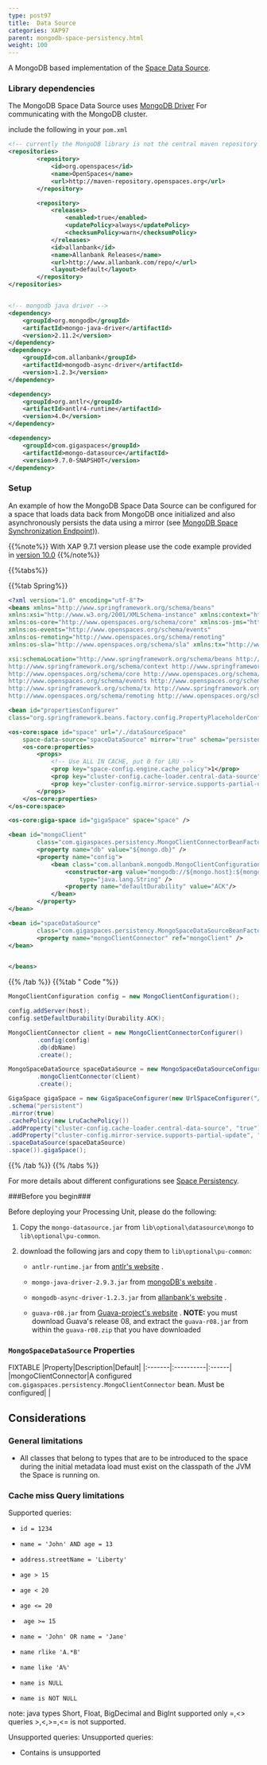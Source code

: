 ```yaml
---
type: post97
title:  Data Source
categories: XAP97
parent: mongodb-space-persistency.html
weight: 100
---
```


A MongoDB based implementation of the [Space Data Source](./space-data-source-api.html). 

### Library dependencies 
The MongoDB Space Data Source uses [MongoDB Driver](http://www.allanbank.com/mongodb-async-driver/index.html) For communicating with the MongoDB cluster.
 
include the following in your `pom.xml`

```xml
<!-- currently the MongoDB library is not the central maven repository --> 
<repositories>
		<repository>
			<id>org.openspaces</id>
			<name>OpenSpaces</name>
			<url>http://maven-repository.openspaces.org</url>
		</repository>

		<repository>
			<releases>
				<enabled>true</enabled>
				<updatePolicy>always</updatePolicy>
				<checksumPolicy>warn</checksumPolicy>
			</releases>
			<id>allanbank</id>
			<name>Allanbank Releases</name>
			<url>http://www.allanbank.com/repo/</url>
			<layout>default</layout>
		</repository>
</repositories>


<!-- mongodb java driver -->
<dependency>
	<groupId>org.mongodb</groupId>
	<artifactId>mongo-java-driver</artifactId>
	<version>2.11.2</version>
</dependency>
<dependency>
	<groupId>com.allanbank</groupId>
	<artifactId>mongodb-async-driver</artifactId>
	<version>1.2.3</version>
</dependency>

<dependency> 
	<groupId>org.antlr</groupId> 
	<artifactId>antlr4-runtime</artifactId> 
	<version>4.0</version> 
</dependency> 

<dependency>
    <groupId>com.gigaspaces</groupId>
    <artifactId>mongo-datasource</artifactId>
    <version>9.7.0-SNAPSHOT</version>
</dependency>

```

### Setup 

An example of how the MongoDB Space Data Source can be configured for a space that loads data back from MongoDB once initialized and 
also asynchronously persists the data using a mirror (see [MongoDB Space Synchronization Endpoint](./mongodb-space-synchronization-endpoint.html))).

{{%note%}}
With XAP 9.7.1 version please use the code example provided in [version 10.0](/xap100/mongodb-space-data-source.html)
{{%/note%}}


{{%tabs%}}

{{%tab Spring%}}
```xml
<?xml version="1.0" encoding="utf-8"?> 
<beans xmlns="http://www.springframework.org/schema/beans" 
xmlns:xsi="http://www.w3.org/2001/XMLSchema-instance" xmlns:context="http://www.springframework.org/schema/context" 
xmlns:os-core="http://www.openspaces.org/schema/core" xmlns:os-jms="http://www.openspaces.org/schema/jms" 
xmlns:os-events="http://www.openspaces.org/schema/events" 
xmlns:os-remoting="http://www.openspaces.org/schema/remoting" 
xmlns:os-sla="http://www.openspaces.org/schema/sla" xmlns:tx="http://www.springframework.org/schema/tx" 

xsi:schemaLocation="http://www.springframework.org/schema/beans http://www.springframework.org/schema/beans/spring-beans-3.0.xsd 
http://www.springframework.org/schema/context http://www.springframework.org/schema/context/spring-context-3.0.xsd 
http://www.openspaces.org/schema/core http://www.openspaces.org/schema/{{%currentversion%}}/core/openspaces-core.xsd
http://www.openspaces.org/schema/events http://www.openspaces.org/schema/{{%currentversion%}}/events/openspaces-events.xsd
http://www.springframework.org/schema/tx http://www.springframework.org/schema/tx/spring-tx-3.1.xsd 
http://www.openspaces.org/schema/remoting http://www.openspaces.org/schema/{{%currentversion%}}/remoting/openspaces-remoting.xsd">

<bean id="propertiesConfigurer" 
class="org.springframework.beans.factory.config.PropertyPlaceholderConfigurer" /> 

<os-core:space id="space" url="/./dataSourceSpace"
	space-data-source="spaceDataSource" mirror="true" schema="persistent">
	<os-core:properties>
		<props>
			<!-- Use ALL IN CACHE, put 0 for LRU --> 
			<prop key="space-config.engine.cache_policy">1</prop>				
			<prop key="cluster-config.cache-loader.central-data-source">true</prop>
			<prop key="cluster-config.mirror-service.supports-partial-update">true</prop>
		</props>
	</os-core:properties>
</os-core:space>

<os-core:giga-space id="gigaSpace" space="space" /> 

<bean id="mongoClient"
		class="com.gigaspaces.persistency.MongoClientConnectorBeanFactory">
		<property name="db" value="${mongo.db}" />
		<property name="config">
			<bean class="com.allanbank.mongodb.MongoClientConfiguration">
				<constructor-arg value="mongodb://${mongo.host}:${mongo.port}/${mongo.db}"
					type="java.lang.String" />
				<property name="defaultDurability" value="ACK"/>		
			</bean>
		</property>
</bean>

<bean id="spaceDataSource" 
		class="com.gigaspaces.persistency.MongoSpaceDataSourceBeanFactory">
		<property name="mongoClientConnector" ref="mongoClient" />
</bean>


</beans> 

```
{{% /tab %}}
{{%tab "  Code "%}}

```java
MongoClientConfiguration config = new MongoClientConfiguration();

config.addServer(host);				
config.setDefaultDurability(Durability.ACK);

MongoClientConnector client = new MongoClientConnectorConfigurer()
		.config(config)
		.db(dbName)
		.create();	

MongoSpaceDataSource spaceDataSource = new MongoSpaceDataSourceConfigurer()
		.mongoClientConnector(client)
		.create();

GigaSpace gigaSpace = new GigaSpaceConfigurer(new UrlSpaceConfigurer("/./space")	
.schema("persistent") 
.mirror(true) 
.cachePolicy(new LruCachePolicy()) 
.addProperty("cluster-config.cache-loader.central-data-source", "true") 
.addProperty("cluster-config.mirror-service.supports-partial-update", "true") 
.spaceDataSource(spaceDataSource) 
.space()).gigaSpace(); 

```
{{% /tab %}}
{{% /tabs %}}

For more details about different configurations see [Space Persistency](./space-persistency.html). 

###Before you begin###

Before deploying your Processing Unit, please do the following:

1. Copy the `mongo-datasource.jar` from `lib\optional\datasource\mongo` to `lib\optional\pu-common`.
2. download the following jars and copy them to `lib\optional\pu-common`:

	- `antlr-runtime.jar` from [antlr's website](http://www.antlr.org/download.html) .

	- `mongo-java-driver-2.9.3.jar` from [mongoDB's website](http://docs.mongodb.org/ecosystem/drivers/java/) .

	- `mongodb-async-driver-1.2.3.jar` from [allanbank's website](http://www.allanbank.com/mongodb-async-driver/download.html) .

	- `guava-r08.jar` from [Guava-project's website](https://code.google.com/p/guava-libraries/wiki/Release08) . **NOTE:** you must download Guava's release 08, and extract the `guava-r08.jar` from within the `guava-r08.zip` that you have downloaded

### `MongoSpaceDataSource` Properties

FIXTABLE
|Property|Description|Default|
|:-------|:----------|:------|
|mongoClientConnector|A configured `com.gigaspaces.persistency.MongoClientConnector` bean. Must be configured| | 

## Considerations 

### General limitations 
- All classes that belong to types that are to be introduced to the space during the initial metadata load must exist on the classpath of the JVM the Space is running on. 

### Cache miss Query limitations 
Supported queries:

- `id = 1234` 

- `name = 'John' AND age = 13` 

- `address.streetName = 'Liberty'` 

- `age > 15`

- `age < 20`

- `age <= 20`

- ` age >= 15`

- `name = 'John' OR name = 'Jane'`

- `name rlike 'A.*B'`

- `name like 'A%'`

- `name is NULL`

- `name is NOT NULL`

note: java types Short, Float, BigDecimal and BigInt supported only =,<> queries >,<,>=,<= is not supported.

Unsupported queries:
Unsupported queries:
- Contains is unsupported
